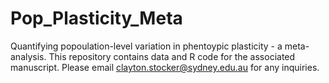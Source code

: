 # Pop_Plasticity_Meta
Quantifying popoulation-level variation in phentoypic plasticity - a meta-analysis.
This repository contains data and R code for the associated manuscript. 
Please email clayton.stocker@sydney.edu.au for any inquiries.
